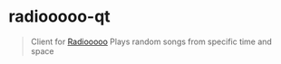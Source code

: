 # radiooooo-qt
> Client for [Radiooooo](https://radiooooo.app/)
> Plays random songs from specific time and space
